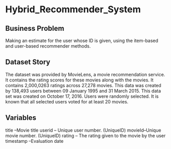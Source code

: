 # Hybrid_Recommender_System
## Business Problem
Making an estimate for the user whose ID is given, using the item-based and user-based recommender methods.
## Dataset Story
The dataset was provided by MovieLens, a movie recommendation service. It contains the rating scores for these movies along with the movies. It contains 2,000,0263 ratings across 27,278 movies. This data was created by 138,493 users between 09 January 1995 and 31 March 2015. This data set was created on October 17, 2016. Users were randomly selected. It is known that all selected users voted for at least 20 movies.
## Variables
title –Movie title
userid – Unique user number. (UniqueID)
movieId–Unique movie number. (UniqueID)
rating – The rating given to the movie by the user
timestamp –Evaluation date

